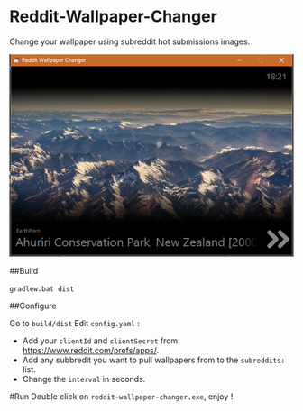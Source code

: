 # Reddit-Wallpaper-Changer

Change your wallpaper using subreddit hot submissions images.

<img src="https://github.com/Thom-x/Reddit-Wallpaper-Changer/raw/master/doc/screen.png" alt="Screenshot">

##Build

`gradlew.bat dist`

##Configure

Go to `build/dist`
Edit `config.yaml` :
 - Add your `clientId` and `clientSecret` from https://www.reddit.com/prefs/apps/.
 - Add any subbredit you want to pull wallpapers from to the `subreddits:` list.
 - Change the `interval` in seconds.

#Run
Double click on `reddit-wallpaper-changer.exe`, enjoy !